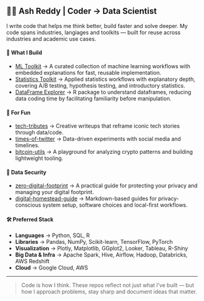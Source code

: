 ## 👨‍💻 Ash Reddy | Coder → Data Scientist

I write code that helps me think better, build faster and solve deeper. My code spans industries, langiages and toolkits — built for reuse across industries and academic use cases.

#### 🧱 What I Build
- [ML Toolkit](https://ashrithssreddy.github.io/ml-toolkit/) → A curated collection of machine learning workflows with embedded explanations for fast, reusable implementation.
- [Statistics Toolkit](https://ashrithssreddy.github.io/statistics-toolkit/) → Applied statistics workflows with explanatory depth, covering A/B testing, hypothesis testing, and introductory statistics.
- [DataFrame Explorer](https://cran.r-project.org/web/packages/dataframeexplorer/index.html) → R package to understand dataframes, reducing data coding time by facilitating familiarity before manipulation.

#### 🧠 For Fun
- [tech-tributes](https://github.com/ashrithssreddy/tech-tributes) → Creative writeups that reframe iconic tech stories through data/code.
- [times-of-twitter](https://github.com/ashrithssreddy/times-of-twitter) → Data-driven experiments with social media and timelines.
- [bitcoin-utils](https://github.com/ashrithssreddy/bitcoin-utils) → A playground for analyzing crypto patterns and building lightweight tooling.

#### 🔐 Data Security
- [zero-digital-footprint](https://github.com/ashrithssreddy/zero-digital-footprint) → A practical guide for protecting your privacy and managing your digital footprint.
- [digital-homestead-guide](https://github.com/ashrithssreddy/digital-homestead-guide) → Markdown-based guides for privacy-conscious system setup, software choices and local-first workflows.

#### 🛠 Preferred Stack 

- **Languages** → Python, SQL, R  
- **Libraries** → Pandas, NumPy, Scikit-learn, TensorFlow, PyTorch
- **Visualization** → Plotly, Matplotlib, GGplot2, Looker, Tableau, R-Shiny
- **Big Data & Infra** → Apache Spark, Hive, Airflow, Hadoop, Databricks, AWS Redshift  
- **Cloud** → Google Cloud, AWS
<!-- 
- **Statistics** → z-test, t-test, ANOVA, chi-square, A/B testing
- **Machine Learning** 
  - Classification → Naive Bayes, Trees, Nearest Neighbors, SVM, Logistic Regression  
  - Regression → OLS, Bayesian, Regularized  
  - Ensembles → Random Forest, GBT, AdaBoost, XGBoost, Voting, Stacking, Meta-classifier  
  - Unsupervised → Clustering, Dim Reduction, Association Rules  
-->
---

> Code is how I think. These repos reflect not just what I’ve built — but how I approach problems, stay sharp and document ideas that matter.
